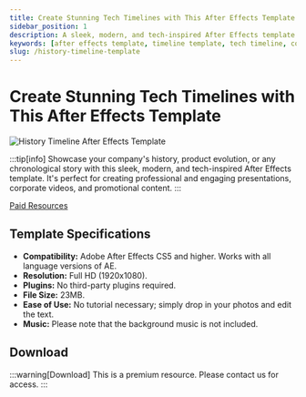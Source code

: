 ```yaml
---
title: Create Stunning Tech Timelines with This After Effects Template
sidebar_position: 1
description: A sleek, modern, and tech-inspired After Effects template for creating professional timeline presentations. Perfect for showcasing company history, product evolution, or any chronological story.
keywords: [after effects template, timeline template, tech timeline, corporate presentation, ae template, history timeline]
slug: /history-timeline-template
---
```

<!--Above is frontmatter Part-generate depend on content meet Google Seo, you need to balance automation efficiency with Google’s core ranking factors—especially E-E-A-T (Experience, Expertise, Authoritativeness, Trustworthiness), -->

<!--First Part-This is Title -->
# Create Stunning Tech Timelines with This After Effects Template

<!--Second Part-This is First Banner -->
![History Timeline After Effects Template](/img/History-Timeline.jpg)

:::tip[info]
Showcase your company's history, product evolution, or any chronological story with this sleek, modern, and tech-inspired After Effects template. It's perfect for creating professional and engaging presentations, corporate videos, and promotional content.
:::

[Paid Resources](https://wa.me/8613237610083)

## Template Specifications

-   **Compatibility:** Adobe After Effects CS5 and higher. Works with all language versions of AE.
-   **Resolution:** Full HD (1920x1080).
-   **Plugins:** No third-party plugins required.
-   **File Size:** 23MB.
-   **Ease of Use:** No tutorial necessary; simply drop in your photos and edit the text.
-   **Music:** Please note that the background music is not included.

<!-- The Last Part-Download -->
## Download
:::warning[Download]
This is a premium resource. Please contact us for access.
:::
